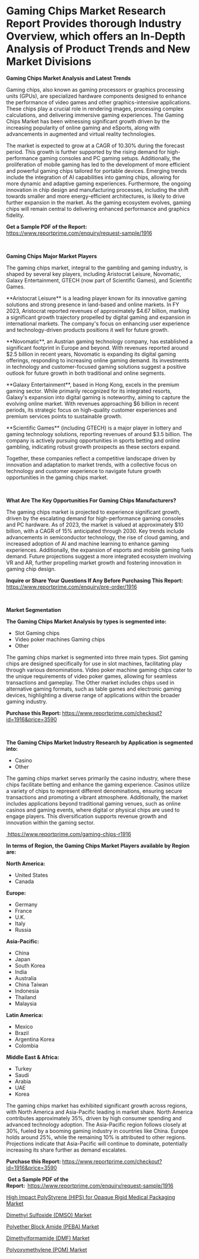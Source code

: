 <p><h1>Gaming Chips Market Research Report Provides thorough Industry Overview, which offers an In-Depth Analysis of Product Trends and New Market Divisions</h1></p><p><strong>Gaming Chips Market Analysis and Latest Trends</strong></p>
<p><p>Gaming chips, also known as gaming processors or graphics processing units (GPUs), are specialized hardware components designed to enhance the performance of video games and other graphics-intensive applications. These chips play a crucial role in rendering images, processing complex calculations, and delivering immersive gaming experiences. The Gaming Chips Market has been witnessing significant growth driven by the increasing popularity of online gaming and eSports, along with advancements in augmented and virtual reality technologies.</p><p>The market is expected to grow at a CAGR of 10.30% during the forecast period. This growth is further supported by the rising demand for high-performance gaming consoles and PC gaming setups. Additionally, the proliferation of mobile gaming has led to the development of more efficient and powerful gaming chips tailored for portable devices. Emerging trends include the integration of AI capabilities into gaming chips, allowing for more dynamic and adaptive gaming experiences. Furthermore, the ongoing innovation in chip design and manufacturing processes, including the shift towards smaller and more energy-efficient architectures, is likely to drive further expansion in the market. As the gaming ecosystem evolves, gaming chips will remain central to delivering enhanced performance and graphics fidelity.</p></p>
<p><strong>Get a Sample PDF of the Report:&nbsp;</strong> <a href="https://www.reportprime.com/enquiry/request-sample/1916?utm_campaign=1294&utm_medium=2&utm_source=Github&utm_content=ia&utm_term=18102024&utm_id=gaming-chips">https://www.reportprime.com/enquiry/request-sample/1916</a></p>
<p>&nbsp;</p>
<p><strong>Gaming Chips Major Market Players</strong></p>
<p><p>The gaming chips market, integral to the gambling and gaming industry, is shaped by several key players, including Aristocrat Leisure, Novomatic, Galaxy Entertainment, GTECH (now part of Scientific Games), and Scientific Games. </p><p>**Aristocrat Leisure** is a leading player known for its innovative gaming solutions and strong presence in land-based and online markets. In FY 2023, Aristocrat reported revenues of approximately $4.67 billion, marking a significant growth trajectory propelled by digital gaming and expansion in international markets. The company's focus on enhancing user experience and technology-driven products positions it well for future growth.</p><p>**Novomatic**, an Austrian gaming technology company, has established a significant footprint in Europe and beyond. With revenues reported around $2.5 billion in recent years, Novomatic is expanding its digital gaming offerings, responding to increasing online gaming demand. Its investments in technology and customer-focused gaming solutions suggest a positive outlook for future growth in both traditional and online segments.</p><p>**Galaxy Entertainment**, based in Hong Kong, excels in the premium gaming sector. While primarily recognized for its integrated resorts, Galaxy's expansion into digital gaming is noteworthy, aiming to capture the evolving online market. With revenues approaching $6 billion in recent periods, its strategic focus on high-quality customer experiences and premium services points to sustainable growth.</p><p>**Scientific Games** (including GTECH) is a major player in lottery and gaming technology solutions, reporting revenues of around $3.5 billion. The company is actively pursuing opportunities in sports betting and online gambling, indicating robust growth prospects as these sectors expand.</p><p>Together, these companies reflect a competitive landscape driven by innovation and adaptation to market trends, with a collective focus on technology and customer experience to navigate future growth opportunities in the gaming chips market.</p></p>
<p>&nbsp;</p>
<p><strong>What Are The Key Opportunities For Gaming Chips Manufacturers?</strong></p>
<p><p>The gaming chips market is projected to experience significant growth, driven by the escalating demand for high-performance gaming consoles and PC hardware. As of 2023, the market is valued at approximately $10 billion, with a CAGR of 15% anticipated through 2030. Key trends include advancements in semiconductor technology, the rise of cloud gaming, and increased adoption of AI and machine learning to enhance gaming experiences. Additionally, the expansion of esports and mobile gaming fuels demand. Future projections suggest a more integrated ecosystem involving VR and AR, further propelling market growth and fostering innovation in gaming chip design.</p></p>
<p><strong>Inquire or Share Your Questions If Any Before Purchasing This Report:</strong> <a href="https://www.reportprime.com/enquiry/pre-order/1916?utm_campaign=1294&utm_medium=2&utm_source=Github&utm_content=ia&utm_term=18102024&utm_id=gaming-chips">https://www.reportprime.com/enquiry/pre-order/1916</a></p>
<p>&nbsp;</p>
<p><strong>Market Segmentation</strong></p>
<p><strong>The Gaming Chips Market Analysis by types is segmented into:</strong></p>
<p><ul><li>Slot Gaming chips</li><li>Video poker machines Gaming chips</li><li>Other</li></ul></p>
<p><p>The gaming chips market is segmented into three main types. Slot gaming chips are designed specifically for use in slot machines, facilitating play through various denominations. Video poker machine gaming chips cater to the unique requirements of video poker games, allowing for seamless transactions and gameplay. The Other market includes chips used in alternative gaming formats, such as table games and electronic gaming devices, highlighting a diverse range of applications within the broader gaming industry.</p></p>
<p><strong>Purchase this Report:&nbsp;</strong><a href="https://www.reportprime.com/checkout?id=1916&price=3590&utm_campaign=1294&utm_medium=2&utm_source=Github&utm_content=ia&utm_term=18102024&utm_id=gaming-chips">https://www.reportprime.com/checkout?id=1916&price=3590</a></p>
<p>&nbsp;</p>
<p><strong>The Gaming Chips Market Industry Research by Application is segmented into:</strong></p>
<p><ul><li>Casino</li><li>Other</li></ul></p>
<p><p>The gaming chips market serves primarily the casino industry, where these chips facilitate betting and enhance the gaming experience. Casinos utilize a variety of chips to represent different denominations, ensuring secure transactions and promoting a vibrant atmosphere. Additionally, the market includes applications beyond traditional gaming venues, such as online casinos and gaming events, where digital or physical chips are used to engage players. This diversification supports revenue growth and innovation within the gaming sector.</p></p>
<p><a href="https://www.reportprime.com/gaming-chips-r1916?utm_campaign=1294&utm_medium=2&utm_source=Github&utm_content=ia&utm_term=18102024&utm_id=gaming-chips">&nbsp;https://www.reportprime.com/gaming-chips-r1916</a></p>
<p><strong>In terms of Region, the Gaming Chips Market Players available by Region are:</strong></p>
<p>
    <p> <strong> North America: </strong>
        <ul>
            <li>United States</li>
            <li>Canada</li>
        </ul>
        </p> 
    <p> <strong> Europe: </strong>
        <ul>
            <li>Germany</li>
            <li>France</li>
            <li>U.K.</li>
            <li>Italy</li>
            <li>Russia</li>
        </ul>
        </p> 
    <p> <strong> Asia-Pacific: </strong>
        <ul>
            <li>China</li>
            <li>Japan</li>
            <li>South Korea</li>
            <li>India</li>
            <li>Australia</li>
            <li>China Taiwan</li>
            <li>Indonesia</li>
            <li>Thailand</li>
            <li>Malaysia</li>
        </ul>
        </p> 
    <p> <strong> Latin America: </strong>
        <ul>
            <li>Mexico</li>
            <li>Brazil</li>
            <li>Argentina Korea</li>
            <li>Colombia</li>
        </ul>
        </p> 
    <p> <strong> Middle East & Africa: </strong>
        <ul>
            <li>Turkey</li>
            <li>Saudi</li>
            <li>Arabia</li>
            <li>UAE</li>
            <li>Korea</li>
        </ul>
    </p>
    </p>
<p><p>The gaming chips market has exhibited significant growth across regions, with North America and Asia-Pacific leading in market share. North America contributes approximately 35%, driven by high consumer spending and advanced technology adoption. The Asia-Pacific region follows closely at 30%, fueled by a booming gaming industry in countries like China. Europe holds around 25%, while the remaining 10% is attributed to other regions. Projections indicate that Asia-Pacific will continue to dominate, potentially increasing its share further as demand escalates.</p></p>
<p><strong>Purchase this Report: </strong><a href="https://www.reportprime.com/checkout?id=1916&price=3590&utm_campaign=1294&utm_medium=2&utm_source=Github&utm_content=ia&utm_term=18102024&utm_id=gaming-chips">https://www.reportprime.com/checkout?id=1916&price=3590</a></p>
<p>&nbsp;<strong>Get a Sample PDF of the Report:&nbsp;&nbsp;</strong><a href="https://www.reportprime.com/enquiry/request-sample/1916?utm_campaign=1294&utm_medium=2&utm_source=Github&utm_content=ia&utm_term=18102024&utm_id=gaming-chips">https://www.reportprime.com/enquiry/request-sample/1916</a></p>
<p><strong></strong></p>
<p><p><a href="https://www.linkedin.com/pulse/high-impact-polystyrene-hips-opaque-rigid-medical-packaging-nt8gc?utm_campaign=1294&utm_medium=2&utm_source=Github&utm_content=ia&utm_term=18102024&utm_id=gaming-chips">High Impact PolyStyrene (HIPS) for Opaque Rigid Medical Packaging Market</a></p><p><a href="https://www.linkedin.com/pulse/global-dimethyl-sulfoxide-dmso-industry-research-report-competitive-wzb2e?utm_campaign=1294&utm_medium=2&utm_source=Github&utm_content=ia&utm_term=18102024&utm_id=gaming-chips">Dimethyl Sulfoxide (DMSO) Market</a></p><p><a href="https://www.linkedin.com/pulse/polyether-block-amide-peba-ecosystem-mapping-innovation-value-eibxe?utm_campaign=1294&utm_medium=2&utm_source=Github&utm_content=ia&utm_term=18102024&utm_id=gaming-chips">Polyether Block Amide (PEBA) Market</a></p><p><a href="https://www.linkedin.com/pulse/dimethylformamide-dmf-momentum-charting-59-cagr-path-2024-2031-g69qc?utm_campaign=1294&utm_medium=2&utm_source=Github&utm_content=ia&utm_term=18102024&utm_id=gaming-chips">Dimethylformamide (DMF) Market</a></p><p><a href="https://www.linkedin.com/pulse/key-drivers-polyoxymethylene-pom-market-trends-future-wuo6c?utm_campaign=1294&utm_medium=2&utm_source=Github&utm_content=ia&utm_term=18102024&utm_id=gaming-chips">Polyoxymethylene (POM) Market</a></p></p>